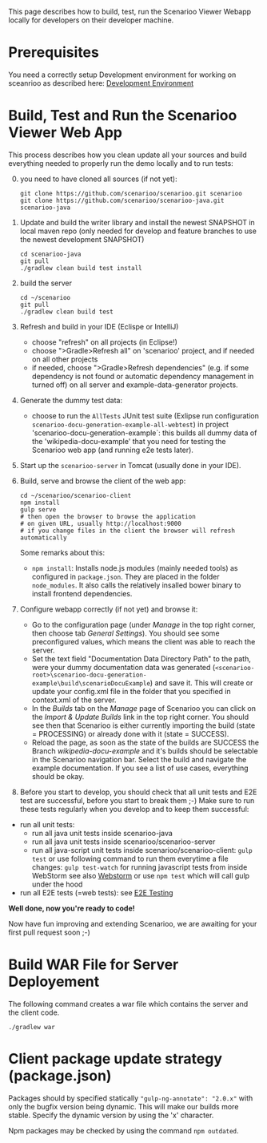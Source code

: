 This page describes how to build, test, run the Scenarioo Viewer Webapp locally for developers on their developer machine.

# Prerequisites

You need a correctly setup Development environment for working on sceanrioo as described here: [Development Environment](Development-Environment.md)

# Build, Test and Run the Scenarioo Viewer Web App

This process describes how you clean update all your sources and build everything needed to properly run the demo locally and to run tests:

0. you need to have cloned all sources (if not yet):
    ```
    git clone https://github.com/scenarioo/scenarioo.git scenarioo
    git clone https://github.com/scenarioo/scenarioo-java.git scenarioo-java
    ```

1. Update and build the writer library and install the newest SNAPSHOT in local maven repo (only needed for develop and feature branches to use the newest development SNAPSHOT)
     ```
     cd scenarioo-java
     git pull
     ./gradlew clean build test install
     ```

2. build the server
    ```
    cd ~/scenarioo
    git pull
    ./gradlew clean build test
    ```

3. Refresh and build in your IDE (Eclispe or IntelliJ)
   * choose "refresh" on all projects (in Eclipse!)
   * choose ">Gradle>Refresh all" on 'scenarioo' project, and if needed on all other projects
   * if needed, choose ">Gradle>Refresh dependencies" (e.g. if some dependency is not found or automatic dependency management in turned off) on all server and example-data-generator projects.

4. Generate the dummy test data:
   * choose to run the `AllTests` JUnit test suite (Exlipse run configuration `scenarioo-docu-generation-example-all-webtest`) in project 'scenarioo-docu-generation-example`: this builds all dummy data of the 'wikipedia-docu-example' that you need for testing the Scenarioo web app (and running e2e tests later).

5. Start up the `scenarioo-server` in Tomcat (usually done in your IDE).

6. Build, serve and browse the client of the web app:
    ```
    cd ~/scenarioo/scenarioo-client
    npm install
    gulp serve
    # then open the browser to browse the application 
    # on given URL, usually http://localhost:9000
    # if you change files in the client the browser will refresh automatically
    ```
    Some remarks about this:
    * `npm install`: Installs node.js modules (mainly needed tools) as configured in `package.json`. They are placed in the folder `node_modules`. It also calls the relatively insalled bower binary to install frontend dependencies.

7. Configure webapp correctly (if not yet) and browse it:
   * Go to the configuration page (under _Manage_ in the top right corner, then choose tab _General Settings_). You should see some preconfigured values, which means the client was able to reach the server.
   * Set the text field "Documentation Data Directory Path" to the path, were your dummy documentation data was generated (`<scenarioo-root>\scenarioo-docu-generation-example\build\scenarioDocuExample`) and save it. This will create or update your config.xml file in the folder that you specified in context.xml of the server.   
   * In the _Builds_ tab on the _Manage_ page of Scenarioo you can click on the _Import & Update Builds_ link in the top right corner. You should see then that Scenarioo is either currently importing the build (state = PROCESSING) or already done with it (state = SUCCESS).
   * Reload the page, as soon as the state of the builds are SUCCESS the Branch _wikipedia-docu-example_ and it's builds should be selectable in the Scenarioo navigation bar. Select the build and navigate the example documentation. If you see a list of use cases, everything should be okay.

8. Before you start to develop, you should check that all unit tests and E2E test are successful, before you start to break them ;-) Make sure to run these tests regularly when you develop and to keep them successful:
  * run all unit tests:
    * run all java unit tests inside scenarioo-java
    * run all java unit tests inside scenarioo/scenarioo-server
    * run all java-script unit tests inside scenarioo/scenarioo-client:
      `gulp test`
      or use following command to run them everytime a file changes:
      `gulp test-watch`
      for running javascript tests from inside WebStorm see also [Webstorm](./Development-Environment.md#webstorm)
      or use
      `npm test` which will call gulp under the hood
  * run all E2E tests (=web tests): see [E2E Testing](e2eTesting.md)

**Well done, now you're ready to code!**

Now have fun improving and extending Scenarioo, we are awaiting for your first pull request soon ;-)


# Build WAR File for Server Deployement

The following command creates a war file which contains the server and the client code.  

```
./gradlew war
```

# Client package update strategy (package.json)
Packages should by specified statically
``` "gulp-ng-annotate": "2.0.x" ``` with only the bugfix version being dynamic. This will make our builds more stable. Specify the dynamic version by using the 'x' character.

Npm packages may be checked by using the command ``` npm outdated ```. 

